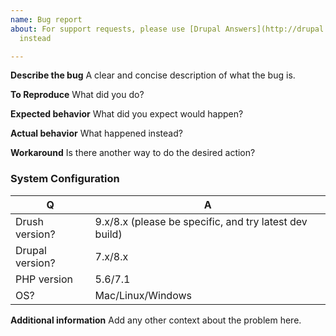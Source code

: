 ```yaml
---
name: Bug report
about: For support requests, please use [Drupal Answers](http://drupal.stackexchange.com/questions/tagged/drush)
  instead

---
```


**Describe the bug**
A clear and concise description of what the bug is.

**To Reproduce**
What did you do?

**Expected behavior**
What did you expect would happen?

**Actual behavior**
What happened instead?

**Workaround**
Is there another way to do the desired action?

### System Configuration
| Q               | A
| --------------- | ---
| Drush version?  | 9.x/8.x (please be specific, and try latest dev build)
| Drupal version? | 7.x/8.x
| PHP version     | 5.6/7.1
| OS?             | Mac/Linux/Windows

**Additional information**
Add any other context about the problem here.
